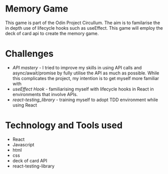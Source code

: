 # Memory Game

This game is part of the Odin Project Circullum. The aim is to familarise the in depth use of lifecycle hooks such as useEffect. This game will employ the deck of card api to create the memory game.

# Challenges

- _API mastery_ - I tried to improve my skills in using API calls and async/await/promise by fully utilise the API as much as possible. While this complicates the project, my intention is to get myself more familiar with
- _useEffect Hook_ - familiarising myself with lifecycle hooks in React in environments that involve APIs.
- _react-testing_library_ - training myself to adopt TDD environment while using React

# Technology and Tools used

- React
- Javascript
- html
- css
- deck of card API
- react-testing-library
